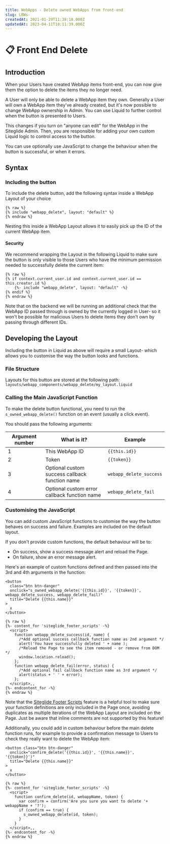 ```yaml
---
title: WebApps - Delete owned WebApps from front-end
slug: LBWs-
createdAt: 2021-01-29T11:38:18.000Z
updatedAt: 2023-04-11T10:11:39.000Z
---
```


# 📋 Front End Delete

## Introduction

When your Users have created WebApp items front-end, you can now give them the option to delete the items they no longer need.

A User will only be able to delete a WebApp item they own. Generally a User will own a WebApp item they've already created, but it's now possible to change WebApp ownership in Admin. You can use Liquid to further control when the button is presented to Users.

This changes if you turn on "anyone can edit" for the WebApp in the Siteglide Admin. Then, you are responsible for adding your own custom Liquid logic to control access to the button.

You can use optionally use JavaScript to change the behaviour when the button is successful, or when it errors.

## Syntax

### Including the button

To include the delete button, add the following syntax inside a WebApp Layout of your choice

```
{% raw %}
{% include "webapp_delete", layout: "default" %}
{% endraw %}

```

Nesting this inside a WebApp Layout allows it to easily pick up the ID of the current WebApp item.

#### Security

We recommend wrapping the Layout in the following Liquid to make sure the button is only visible to those Users who have the minimum permission needed to successfully delete the current item:

```liquid
{% raw %}
{% if context.current_user.id and context.current_user.id == this.creator.id %} 
    {%- include "webapp_delete", layout: "default" -%}
{% endif %}
{% endraw %}

```

Note that on the backend we will be running an additional check that the WebApp ID passed through is owned by the currently logged in User- so it won't be possible for malicious Users to delete items they don't own by passing through different IDs.

## Developing the Layout

Including the button in Liquid as above will require a small Layout- which allows you to customise the way the button looks and functions.

### File Structure

Layouts for this button are stored at the following path: `layouts/webapp_components/webapp_delete/my_layout.liquid`

### Calling the Main JavaScript Function

To make the delete button functional, you need to run the `s_owned_webapp_delete()` function on an event (usually a click event).

You should pass the following arguments:

| Argument number | What is it?                                    | Example                 |
| --------------- | ---------------------------------------------- | ----------------------- |
| 1               | This WebApp ID                                 | `{{this.id}}`           |
| 2               | Token                                          | `{{token}}`             |
| 3               | Optional custom success callback function name | `webapp_delete_success` |
| 4               | Optional custom error callback function name   | `webapp_delete_fail`    |

### Customising the JavaScript

You can add custom JavaScript functions to customise the way the button behaves on success and failure. Examples are included on the default layout.

If you don't provide custom functions, the default behaviour will be to:

* On success, show a success message alert and reload the Page.
* On failure, show an error message alert.

Here's an example of custom functions defined and then passed into the 3rd and 4th arguments in the function:

```liquid
<button
  class="btn btn-danger" 
  onclick="s_owned_webapp_delete('{{this.id}}', '{{token}}', webapp_delete_success, webapp_delete_fail)" 
  title="Delete {{this.name}}"
>
  x
</button>

{% raw %}
{%- content_for 'siteglide_footer_scripts' -%}
  <script>
    function webapp_delete_success(id, name) {
      /*Add optional success callback function name as 2nd argument */
      alert('You have successfully deleted ' + name );
      /*Reload the Page to see the item removed - or remove from DOM */
      window.location.reload();
    };
    function webapp_delete_fail(error, status) {
      /*Add optional fail callback function name as 3rd argument */
      alert(status + ' ' + error);
    };
  </script>,,
{%- endcontent_for -%}
{% endraw %}

```

Note that the [Siteglide Footer Scripts](https://help.siteglide.com/article/224-siteglide-scripts) feature is a helpful tool to make sure your function definitions are only included in the Page once, avoiding duplicates as multiple iterations of the WebApp Layout are included on the Page. Just be aware that inline comments are not supported by this feature!

Additionally, you could add in custom behaviour before the main delete function runs, for example to provide a confirmation message to Users to check they really want to delete the WebApp item:

```liquid
<button class="btn btn-danger" 
  onclick="confirm_delete('{{this.id}}', '{{this.name}}', '{{token}}')" 
  title="Delete {{this.name}}"
>
  x
</button>

{% raw %}
{%- content_for 'siteglide_footer_scripts' -%}
  <script>
    function confirm_delete(id, webappName, token) {
      var confirm = confirm('Are you sure you want to delete '+ webappName + '?');
      if (confirm == true) {
        s_owned_webapp_delete(id, token);
      }   
    }
  </script>,,
{%- endcontent_for -%}
{% endraw %}
```
